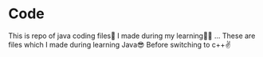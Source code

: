 # Code
This is repo of java coding files📂 I made during my learning🧑‍💻 ...
These are files which I made during learning Java😎
Before switching to c++✌️
